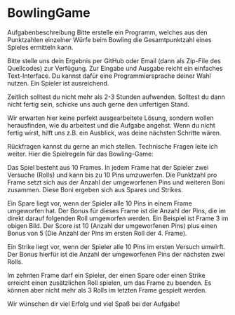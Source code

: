 # BowlingGame

Aufgabenbeschreibung
Bitte erstelle ein Programm, welches aus den Punktzahlen einzelner Würfe beim Bowling die
Gesamtpunktzahl eines Spieles ermitteln kann.

Bitte stelle uns dein Ergebnis per GitHub oder Email (dann als Zip-File des Quellcodes) zur
Verfügung. Zur Eingabe und Ausgabe reicht ein einfaches Text-Interface. Du kannst dafür eine
Programmiersprache deiner Wahl nutzen. Ein Spieler ist ausreichend.

Zeitlich solltest du nicht mehr als 2-3 Stunden aufwenden. Solltest du dann nicht fertig sein, schicke
uns auch gerne den unfertigen Stand.

Wir erwarten hier keine perfekt ausgearbeitete Lösung, sondern wollen herausfinden, wie du arbeitest
und die Aufgabe angehst. Wenn du nicht fertig wirst, hilft uns z.B. ein Ausblick, was deine nächsten
Schritte wären.

Rückfragen kannst du gerne an mich stellen. Technische Fragen leite ich weiter.
Hier die Spielregeln für das Bowling-Game:

Das Spiel besteht aus 10 Frames. In jedem Frame hat der Spieler zwei Versuche (Rolls) und kann bis
zu 10 Pins umzuwerfen. Die Punktzahl pro Frame setzt sich aus der Anzahl der umgeworfenen Pins
und weiteren Boni zusammen. Diese Boni ergeben sich aus Spares und Strikes.

Ein Spare liegt vor, wenn der Spieler alle 10 Pins in einem Frame umgeworfen hat. Der Bonus für
dieses Frame ist die Anzahl der Pins, die im direkt darauf folgenden Roll umgeworfen werden. Ein
Beispiel ist Frame 3 im obigen Bild. Der Score ist 10 (Anzahl der umgeworfenen Pins) plus einen
Bonus von 5 (Die Anzahl der Pins im ersten Roll der 4. Frame).

Ein Strike liegt vor, wenn der Spieler alle 10 Pins im ersten Versuch umwirft. Der Bonus hierfür ist die
Anzahl der umgeworfenen Pins der nächsten zwei Rolls.

Im zehnten Frame darf ein Spieler, der einen Spare oder einen Strike erreicht einen zusätzlichen Roll
spielen, um das Frame zu beenden. Es können aber nicht mehr als 3 Rolls im letzten Frame gespielt
werden.

Wir wünschen dir viel Erfolg und viel Spaß bei der Aufgabe!
